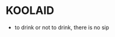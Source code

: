 # KOOLAID
- to drink or not to drink, there is no sip

<p align="right">
<img src="https://images2.minutemediacdn.com/image/upload/shape/mentalfloss/kool8_1.jpg" width="500" height="500" alt="Jonestown tragedy, never forget >
</p>
